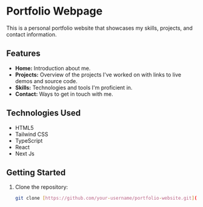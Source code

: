 # Portfolio Webpage

This is a personal portfolio website that showcases my skills, projects, and contact information.

## Features

- **Home:** Introduction about me.
- **Projects:** Overview of the projects I've worked on with links to live demos and source code.
- **Skills:** Technologies and tools I'm proficient in.
- **Contact:** Ways to get in touch with me.

## Technologies Used

- HTML5
- Tailwind CSS
- TypeScript
- React
- Next Js

## Getting Started

1. Clone the repository:
   ```bash
   git clone [https://github.com/your-username/portfolio-website.git](https://github.com/PITIFULHAWK/portfolio.git)
```
